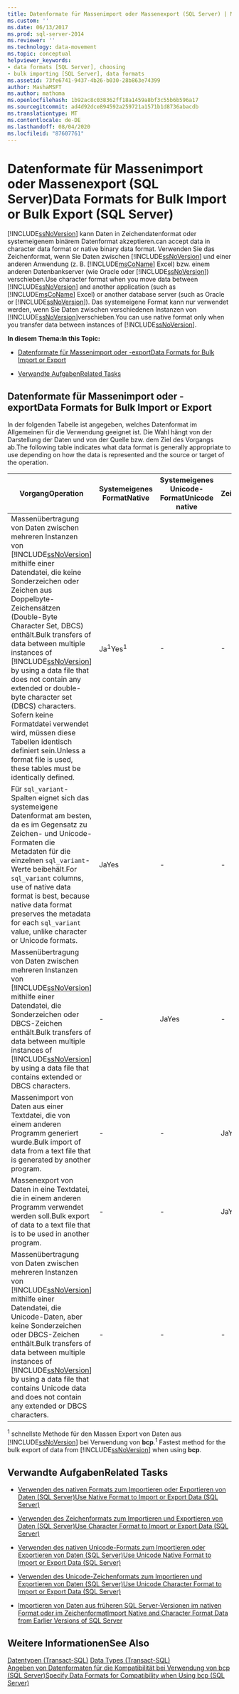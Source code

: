 ```yaml
---
title: Datenformate für Massenimport oder Massenexport (SQL Server) | Microsoft-Dokumentation
ms.custom: ''
ms.date: 06/13/2017
ms.prod: sql-server-2014
ms.reviewer: ''
ms.technology: data-movement
ms.topic: conceptual
helpviewer_keywords:
- data formats [SQL Server], choosing
- bulk importing [SQL Server], data formats
ms.assetid: 73fe6741-9437-4b26-b030-28b863e74399
author: MashaMSFT
ms.author: mathoma
ms.openlocfilehash: 1b92ac8c038362ff18a1459a8bf3c55b6b596a17
ms.sourcegitcommit: ad4d92dce894592a259721a1571b1d8736abacdb
ms.translationtype: MT
ms.contentlocale: de-DE
ms.lasthandoff: 08/04/2020
ms.locfileid: "87607761"
---
```

# <a name="data-formats-for-bulk-import-or-bulk-export-sql-server"></a><span data-ttu-id="34509-102">Datenformate für Massenimport oder Massenexport (SQL Server)</span><span class="sxs-lookup"><span data-stu-id="34509-102">Data Formats for Bulk Import or Bulk Export (SQL Server)</span></span>
  [!INCLUDE[ssNoVersion](../../includes/ssnoversion-md.md)] <span data-ttu-id="34509-103">kann Daten in Zeichendatenformat oder systemeigenem binärem Datenformat akzeptieren.</span><span class="sxs-lookup"><span data-stu-id="34509-103">can accept data in character data format or native binary data format.</span></span> <span data-ttu-id="34509-104">Verwenden Sie das Zeichenformat, wenn Sie Daten zwischen [!INCLUDE[ssNoVersion](../../includes/ssnoversion-md.md)] und einer anderen Anwendung (z. B. [!INCLUDE[msCoName](../../includes/msconame-md.md)] Excel) bzw. einem anderen Datenbankserver (wie Oracle oder [!INCLUDE[ssNoVersion](../../includes/ssnoversion-md.md)]) verschieben.</span><span class="sxs-lookup"><span data-stu-id="34509-104">Use character format when you move data between [!INCLUDE[ssNoVersion](../../includes/ssnoversion-md.md)] and another application (such as [!INCLUDE[msCoName](../../includes/msconame-md.md)] Excel) or another database server (such as Oracle or [!INCLUDE[ssNoVersion](../../includes/ssnoversion-md.md)]).</span></span> <span data-ttu-id="34509-105">Das systemeigene Format kann nur verwendet werden, wenn Sie Daten zwischen verschiedenen Instanzen von [!INCLUDE[ssNoVersion](../../includes/ssnoversion-md.md)]verschieben.</span><span class="sxs-lookup"><span data-stu-id="34509-105">You can use native format only when you transfer data between instances of [!INCLUDE[ssNoVersion](../../includes/ssnoversion-md.md)].</span></span>  
  
 <span data-ttu-id="34509-106">**In diesem Thema:**</span><span class="sxs-lookup"><span data-stu-id="34509-106">**In this Topic:**</span></span>  
  
-   [<span data-ttu-id="34509-107">Datenformate für Massenimport oder -export</span><span class="sxs-lookup"><span data-stu-id="34509-107">Data Formats for Bulk Import or Export</span></span>](#ComponentsAndConcepts)  
  
-   [<span data-ttu-id="34509-108">Verwandte Aufgaben</span><span class="sxs-lookup"><span data-stu-id="34509-108">Related Tasks</span></span>](#RelatedTasks)  
  
##  <a name="data-formats-for-bulk-import-or-export"></a><a name="ComponentsAndConcepts"></a> <span data-ttu-id="34509-109">Datenformate für Massenimport oder -export</span><span class="sxs-lookup"><span data-stu-id="34509-109">Data Formats for Bulk Import or Export</span></span>  
 <span data-ttu-id="34509-110">In der folgenden Tabelle ist angegeben, welches Datenformat im Allgemeinen für die Verwendung geeignet ist. Die Wahl hängt von der Darstellung der Daten und von der Quelle bzw. dem Ziel des Vorgangs ab.</span><span class="sxs-lookup"><span data-stu-id="34509-110">The following table indicates what data format is generally appropriate to use depending on how the data is represented and the source or target of the operation.</span></span>  
  
|<span data-ttu-id="34509-111">Vorgang</span><span class="sxs-lookup"><span data-stu-id="34509-111">Operation</span></span>|<span data-ttu-id="34509-112">Systemeigenes Format</span><span class="sxs-lookup"><span data-stu-id="34509-112">Native</span></span>|<span data-ttu-id="34509-113">Systemeigenes Unicode-Format</span><span class="sxs-lookup"><span data-stu-id="34509-113">Unicode native</span></span>|<span data-ttu-id="34509-114">Zeichen</span><span class="sxs-lookup"><span data-stu-id="34509-114">Character</span></span>|<span data-ttu-id="34509-115">Unicode-Zeichen</span><span class="sxs-lookup"><span data-stu-id="34509-115">Unicode character</span></span>|  
|---------------|------------|--------------------|---------------|-----------------------|  
|<span data-ttu-id="34509-116">Massenübertragung von Daten zwischen mehreren Instanzen von [!INCLUDE[ssNoVersion](../../includes/ssnoversion-md.md)] mithilfe einer Datendatei, die keine Sonderzeichen oder Zeichen aus Doppelbyte-Zeichensätzen (Double-Byte Character Set, DBCS) enthält.</span><span class="sxs-lookup"><span data-stu-id="34509-116">Bulk transfers of data between multiple instances of [!INCLUDE[ssNoVersion](../../includes/ssnoversion-md.md)] by using a data file that does not contain any extended or double-byte character set (DBCS) characters.</span></span> <span data-ttu-id="34509-117">Sofern keine Formatdatei verwendet wird, müssen diese Tabellen identisch definiert sein.</span><span class="sxs-lookup"><span data-stu-id="34509-117">Unless a format file is used, these tables must be identically defined.</span></span>|<span data-ttu-id="34509-118">Ja<sup>1</sup></span><span class="sxs-lookup"><span data-stu-id="34509-118">Yes<sup>1</sup></span></span>|-|-|-|  
|<span data-ttu-id="34509-119">Für `sql_variant`-Spalten eignet sich das systemeigene Datenformat am besten, da es im Gegensatz zu Zeichen- und Unicode-Formaten die Metadaten für die einzelnen `sql_variant`-Werte beibehält.</span><span class="sxs-lookup"><span data-stu-id="34509-119">For `sql_variant` columns, use of native data format is best, because native data format preserves the metadata for each `sql_variant` value, unlike character or Unicode formats.</span></span>|<span data-ttu-id="34509-120">Ja</span><span class="sxs-lookup"><span data-stu-id="34509-120">Yes</span></span>|-|-|-|  
|<span data-ttu-id="34509-121">Massenübertragung von Daten zwischen mehreren Instanzen von [!INCLUDE[ssNoVersion](../../includes/ssnoversion-md.md)] mithilfe einer Datendatei, die Sonderzeichen oder DBCS-Zeichen enthält.</span><span class="sxs-lookup"><span data-stu-id="34509-121">Bulk transfers of data between multiple instances of [!INCLUDE[ssNoVersion](../../includes/ssnoversion-md.md)] by using a data file that contains extended or DBCS characters.</span></span>|-|<span data-ttu-id="34509-122">Ja</span><span class="sxs-lookup"><span data-stu-id="34509-122">Yes</span></span>|-|-|  
|<span data-ttu-id="34509-123">Massenimport von Daten aus einer Textdatei, die von einem anderen Programm generiert wurde.</span><span class="sxs-lookup"><span data-stu-id="34509-123">Bulk import of data from a text file that is generated by another program.</span></span>|-|-|<span data-ttu-id="34509-124">Ja</span><span class="sxs-lookup"><span data-stu-id="34509-124">Yes</span></span>|-|  
|<span data-ttu-id="34509-125">Massenexport von Daten in eine Textdatei, die in einem anderen Programm verwendet werden soll.</span><span class="sxs-lookup"><span data-stu-id="34509-125">Bulk export of data to a text file that is to be used in another program.</span></span>|-|-|<span data-ttu-id="34509-126">Ja</span><span class="sxs-lookup"><span data-stu-id="34509-126">Yes</span></span>|-|  
|<span data-ttu-id="34509-127">Massenübertragung von Daten zwischen mehreren Instanzen von [!INCLUDE[ssNoVersion](../../includes/ssnoversion-md.md)] mithilfe einer Datendatei, die Unicode-Daten, aber keine Sonderzeichen oder DBCS-Zeichen enthält.</span><span class="sxs-lookup"><span data-stu-id="34509-127">Bulk transfers of data between multiple instances of [!INCLUDE[ssNoVersion](../../includes/ssnoversion-md.md)] by using a data file that contains Unicode data and does not contain any extended or DBCS characters.</span></span>|-|-|-|<span data-ttu-id="34509-128">Ja</span><span class="sxs-lookup"><span data-stu-id="34509-128">Yes</span></span>|  
  
 <span data-ttu-id="34509-129"><sup>1</sup> schnellste Methode für den Massen Export von Daten aus [!INCLUDE[ssNoVersion](../../includes/ssnoversion-md.md)] bei Verwendung von **bcp**.</span><span class="sxs-lookup"><span data-stu-id="34509-129"><sup>1</sup> Fastest method for the bulk export of data from [!INCLUDE[ssNoVersion](../../includes/ssnoversion-md.md)] when using **bcp**.</span></span>  
  
##  <a name="related-tasks"></a><a name="RelatedTasks"></a> <span data-ttu-id="34509-130">Verwandte Aufgaben</span><span class="sxs-lookup"><span data-stu-id="34509-130">Related Tasks</span></span>  
  
-   [<span data-ttu-id="34509-131">Verwenden des nativen Formats zum Importieren oder Exportieren von Daten &#40;SQL Server&#41;</span><span class="sxs-lookup"><span data-stu-id="34509-131">Use Native Format to Import or Export Data &#40;SQL Server&#41;</span></span>](use-native-format-to-import-or-export-data-sql-server.md)  
  
-   [<span data-ttu-id="34509-132">Verwenden des Zeichenformats zum Importieren und Exportieren von Daten &#40;SQL Server&#41;</span><span class="sxs-lookup"><span data-stu-id="34509-132">Use Character Format to Import or Export Data &#40;SQL Server&#41;</span></span>](use-character-format-to-import-or-export-data-sql-server.md)  
  
-   [<span data-ttu-id="34509-133">Verwenden des nativen Unicode-Formats zum Importieren oder Exportieren von Daten &#40;SQL Server&#41;</span><span class="sxs-lookup"><span data-stu-id="34509-133">Use Unicode Native Format to Import or Export Data &#40;SQL Server&#41;</span></span>](use-unicode-native-format-to-import-or-export-data-sql-server.md)  
  
-   [<span data-ttu-id="34509-134">Verwenden des Unicode-Zeichenformats zum Importieren und Exportieren von Daten &#40;SQL Server&#41;</span><span class="sxs-lookup"><span data-stu-id="34509-134">Use Unicode Character Format to Import or Export Data &#40;SQL Server&#41;</span></span>](use-unicode-character-format-to-import-or-export-data-sql-server.md)  
  
-   [<span data-ttu-id="34509-135">Importieren von Daten aus früheren SQL Server-Versionen im nativen Format oder im Zeichenformat</span><span class="sxs-lookup"><span data-stu-id="34509-135">Import Native and Character Format Data from Earlier Versions of SQL Server</span></span>](import-native-and-character-format-data-from-earlier-versions-of-sql-server.md)  
  
## <a name="see-also"></a><span data-ttu-id="34509-136">Weitere Informationen</span><span class="sxs-lookup"><span data-stu-id="34509-136">See Also</span></span>  
 <span data-ttu-id="34509-137">[Datentypen &#40;Transact-SQL&#41;](/sql/t-sql/data-types/data-types-transact-sql) </span><span class="sxs-lookup"><span data-stu-id="34509-137">[Data Types &#40;Transact-SQL&#41;](/sql/t-sql/data-types/data-types-transact-sql) </span></span>  
 [<span data-ttu-id="34509-138">Angeben von Datenformaten für die Kompatibilität bei Verwendung von bcp &#40;SQL Server&#41;</span><span class="sxs-lookup"><span data-stu-id="34509-138">Specify Data Formats for Compatibility when Using bcp &#40;SQL Server&#41;</span></span>](specify-data-formats-for-compatibility-when-using-bcp-sql-server.md)  
  
  
